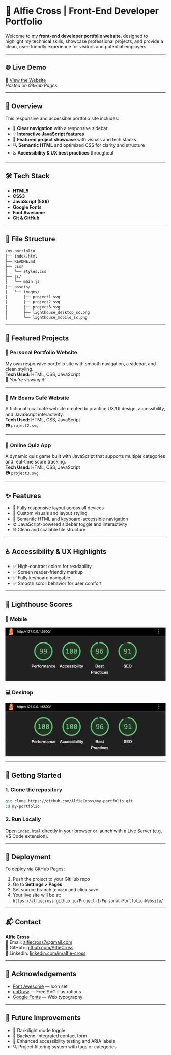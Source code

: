 # 💼 Alfie Cross | Front-End Developer Portfolio

Welcome to my **front-end developer portfolio website**, designed to highlight my technical skills, showcase professional projects, and provide a clean, user-friendly experience for visitors and potential employers.

---

## 🌐 Live Demo

🔗 [View the Website](https://alfiecross.github.io/Project-1-Personal-Portfolio-Website/)  
_Hosted on GitHub Pages_

---

## 🚀 Overview

This responsive and accessible portfolio site includes:
- 🎯 **Clear navigation** with a responsive sidebar
- 💡 **Interactive JavaScript features**
- 💼 **Featured project showcase** with visuals and tech stacks
- 🔍 **Semantic HTML** and optimized CSS for clarity and structure
- ♿ **Accessibility & UX best practices** throughout

---

## 🛠️ Tech Stack

- **HTML5**
- **CSS3**
- **JavaScript (ES6)**
- **Google Fonts**
- **Font Awesome**
- **Git & GitHub**

---

## 📁 File Structure

```
/my-portfolio
├── index.html
├── README.md
├── css/
│   └── styles.css
├── js/
│   └── main.js
├── assets/
│   └── images/
│       ├── project1.svg
│       ├── project2.svg
│       ├── project3.svg
│       ├── lighthouse_desktop_sc.png
│       └── lighthouse_mobile_sc.png
```

---

## 📸 Featured Projects

### 🔹 Personal Portfolio Website
My own responsive portfolio site with smooth navigation, a sidebar, and clean styling.  
**Tech Used:** HTML, CSS, JavaScript  
🔗 _You're viewing it!_

---

### 🔹 Mr Beans Café Website
A fictional local café website created to practice UX/UI design, accessibility, and JavaScript interactivity.  
**Tech Used:** HTML, CSS, JavaScript  
📷 `project2.svg`

---

### 🔹 Online Quiz App
A dynamic quiz game built with JavaScript that supports multiple categories and real-time score tracking.  
**Tech Used:** HTML, CSS, JavaScript  
📷 `project3.svg`

---

## ✨ Features

- 📱 Fully responsive layout across all devices
- 🎨 Custom visuals and layout styling
- 🧠 Semantic HTML and keyboard-accessible navigation
- ⚙️ JavaScript-powered sidebar toggle and interactivity
- 🌐 Clean and scalable file structure

---

## ♿ Accessibility & UX Highlights

- ✅ High-contrast colors for readability
- ✅ Screen reader-friendly markup
- ✅ Fully keyboard navigable
- ✅ Smooth scroll behavior for user comfort

---

## 🧪 Lighthouse Scores

### 📱 Mobile
![Lighthouse - Mobile](/assets/images/lighthouse_mobile_sc.png)

### 💻 Desktop
![Lighthouse - Desktop](/assets/images/lighthouse_desktop_sc.png)

---

## 🔧 Getting Started

### 1. Clone the repository

```bash
git clone https://github.com/AlfieCross/my-portfolio.git
cd my-portfolio
```

### 2. Run Locally

Open `index.html` directly in your browser or launch with a Live Server (e.g. VS Code extension).

---

## 🚀 Deployment

To deploy via GitHub Pages:

1. Push the project to your GitHub repo
2. Go to **Settings > Pages**
3. Set source branch to `main` and click save
4. Your live site will be at:  
   `https://alfiecross.github.io/Project-1-Personal-Portfolio-Website/`

---

## 📬 Contact

**Alfie Cross**  
📧 Email: alfiecross7@gmail.com  
🔗 GitHub: [github.com/AlfieCross](https://github.com/AlfieCross)  
🔗 LinkedIn: [linkedin.com/in/alfie-cross](https://linkedin.com/in/alfie-cross)

---

## 🙏 Acknowledgements

- [Font Awesome](https://fontawesome.com/) — Icon set  
- [unDraw](https://undraw.co/) — Free SVG illustrations  
- [Google Fonts](https://fonts.google.com/) — Web typography

---

## 🔮 Future Improvements

- 🌙 Dark/light mode toggle  
- 📩 Backend-integrated contact form  
- 🧪 Enhanced accessibility testing and ARIA labels  
- 🔍 Project filtering system with tags or categories
